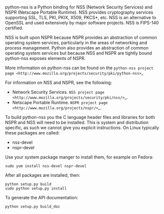 python-nss is a Python binding for NSS (Network Security Services) and
NSPR (Netscape Portable Runtime). NSS provides cryptography services
supporting SSL, TLS, PKI, PKIX, X509, PKCS*, etc. NSS is an
alternative to OpenSSL and used extensively by major software
projects. NSS is FIPS-140 certified.

NSS is built upon NSPR because NSPR provides an abstraction of common
operating system services, particularly in the areas of networking and
process management. Python also provides an abstraction of common
operating system services but because NSS and NSPR are tightly bound
python-nss exposes elements of NSPR.

More information on python-nss can be found on the
`python-nss project page <http://www.mozilla.org/projects/security/pki/python-nss>`_

For information on NSS and NSPR, see the following:

* Network Security Services. `NSS project page <http://www.mozilla.org/projects/security/pki/nss/>`_.
* Netscape Portable Runtime. `NSPR project page <http://www.mozilla.org/projects/nspr/>`_.

To build python-nss you the C language header files and libraries for
both NSPR and NSS will need to be installed. This is system and
distribution specific, as such we cannot give you explicit
instructions. On Linux typically these packages are called:

* nss-devel
* nspr-devel

Use your system package manger to install them, for example on Fedora:

```
sudo yum install nss-devel nspr-devel
```

After all packages are installed, then:

```
python setup.py build
sudo python setup.py install
```

To generate the API documentation:

```
python setup.py build_doc
```
